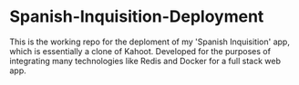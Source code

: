 # Spanish-Inquisition-Deployment

This is the working repo for the deploment of my 'Spanish Inquisition' app, which is essentially a clone of Kahoot. Developed for the purposes of integrating many technologies like Redis and Docker for a full stack web app.
